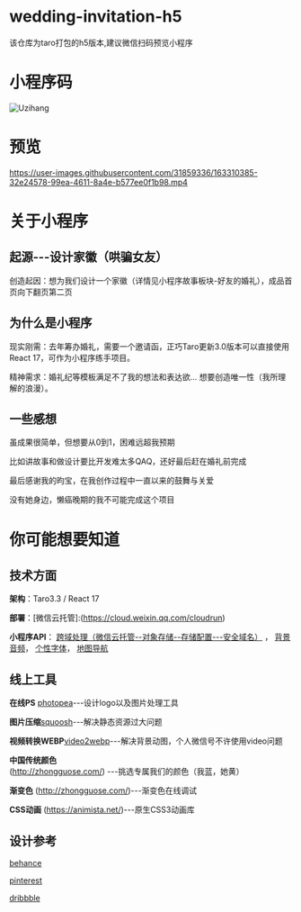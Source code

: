 # wedding-invitation-h5
该仓库为taro打包的h5版本,建议微信扫码预览小程序
# 小程序码
![Uzihang](https://user-images.githubusercontent.com/31859336/163307124-165090ad-d315-4db3-bbfd-d59c947c841e.jpg)
# 预览 
https://user-images.githubusercontent.com/31859336/163310385-32e24578-99ea-4611-8a4e-b577ee0f1b98.mp4

# 关于小程序 
## 起源---设计家徽（哄骗女友）
创造起因：想为我们设计一个家徽（详情见小程序故事板块-好友的婚礼），成品首页向下翻页第二页

## 为什么是小程序
现实刚需：去年筹办婚礼，需要一个邀请函，正巧Taro更新3.0版本可以直接使用React 17，可作为小程序练手项目。

精神需求：婚礼纪等模板满足不了我的想法和表达欲... 想要创造唯一性（我所理解的浪漫）。

 
 ## 一些感想
   虽成果很简单，但想要从0到1，困难远超我预期
  
  比如讲故事和做设计要比开发难太多QAQ，还好最后赶在婚礼前完成
  
  最后感谢我的昀宝，在我创作过程中一直以来的鼓舞与关爱
  
  没有她身边，懒癌晚期的我不可能完成这个项目


# 你可能想要知道
## 技术方面
 **架构**：Taro3.3 / React 17  
 
 **部署**：[微信云托管]:(https://cloud.weixin.qq.com/cloudrun)
 
 **小程序API**：
                  [跨域处理（微信云托管--对象存储--存储配置---安全域名）](https://cloud.weixin.qq.com/cloudrun/storage) ，
                  [背景音频](https://taro-docs.jd.com/taro/docs/apis/media/background-audio/playBackgroundAudio)，
                  [个性字体](https://taro-docs.jd.com/taro/docs/apis/ui/fonts/loadFontFace)，
                  [地图导航](https://taro-docs.jd.com/taro/docs/apis/location/getLocation)
                 
 ## 线上工具
 **在线PS** [photopea](https://www.photopea.com/)---设计logo以及图片处理工具
 
 **图片压缩**[squoosh](https://squoosh.app/)---解决静态资源过大问题
 
 **视频转换WEBP**[video2webp](https://video2webp.mattj.io/)---解决背景动图，个人微信号不许使用video问题
 
 **中国传统颜色** (http://zhongguose.com/) ---挑选专属我们的颜色（我蓝，她黄）
 
  **渐变色**  (http://zhongguose.com/)---渐变色在线调试 
 
 **CSS动画** (https://animista.net/)---原生CSS3动画库
 
 ## 设计参考
 
 [behance](https://www.behance.net/)
 
 [pinterest](https://www.pinterest.com/)
 
 [dribbble](https://dribbble.com/)
 
 

  
  
 

 
 
 
 
 
 
  
    
             
             
             
 
 


 
